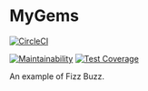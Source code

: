 # MyGems

[![CircleCI](https://circleci.com/gh/pure-adachi/my_gems.svg?style=svg)](https://circleci.com/gh/pure-adachi/my_gems)

[![Maintainability](https://api.codeclimate.com/v1/badges/5bb7211d9b9c0e02a9005744/maintainability)](https://codeclimate.com/github/pure-adachi/my_gems/maintainability)
[![Test Coverage](https://api.codeclimate.com/v1/badges/5bb7211d9b9c0e02a9005744/test_coverage)](https://codeclimate.com/github/pure-adachi/my_gems/test_coverage)

An example of Fizz Buzz.
